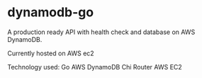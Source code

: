 # dynamodb-go

A production ready API with health check and database on AWS DynamoDB.

Currently hosted on AWS ec2

Technology used:
Go
AWS DynamoDB
Chi Router
AWS EC2
